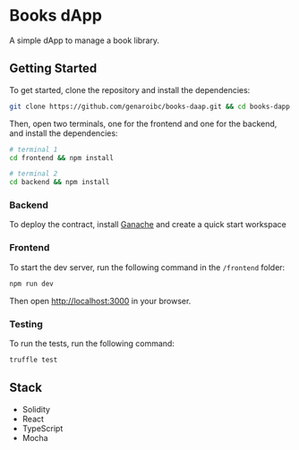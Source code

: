 # Books dApp

A simple dApp to manage a book library.

## Getting Started

To get started, clone the repository and install the dependencies:

```bash
git clone https://github.com/genaroibc/books-daap.git && cd books-dapp
```

Then, open two terminals, one for the frontend and one for the backend, and install the dependencies:

```bash
# terminal 1
cd frontend && npm install
```

```bash
# terminal 2
cd backend && npm install
```

### Backend

To deploy the contract, install [Ganache](https://trufflesuite.com/ganache/) and create a quick start workspace

### Frontend

To start the dev server, run the following command in the `/frontend` folder:

```bash
npm run dev
```

Then open [http://localhost:3000](http://localhost:3000) in your browser.

### Testing

To run the tests, run the following command:

```bash
truffle test
```

## Stack

- Solidity
- React
- TypeScript
- Mocha
